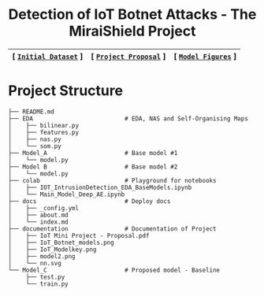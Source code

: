 <div align="center">

# Detection of IoT Botnet Attacks - The MiraiShield Project

| **[ [```Initial Dataset```](<http://archive.ics.uci.edu/ml/datasets/detection_of_IoT_botnet_attacks_N_BaIoT>) ]** | **[ [```Project Proposal```](<documentation/IoT Mini Project - Proposal.pdf>) ]** | **[ [```Model Figures```](<documentation/IoT_Botnet_models.png>) ]** |
|:-------------------:|:-------------------:|:-------------------:|
</div>

# Project Structure
```                   
├── README.md                   
├── EDA                          # EDA, NAS and Self-Organising Maps
│    ├── bilinear.py
│    ├── features.py
│    ├── nas.py
│    └── som.py
├── Model_A                      # Base model #1
│    └── model.py
├── Model B                      # Base model #2
│    └── model.py
├── colab                        # Playground for notebooks
│    ├── IOT_IntrusionDetection_EDA_BaseModels.ipynb
│    └── Main_Model_Deep_AE.ipynb
├── docs                         # Deploy docs
│    ├── _config.yml
│    ├── about.md
│    └── index.md
├── documentation                # Documentation of Project
│    ├── IoT Mini Project - Proposal.pdf
│    ├── IoT_Botnet_models.png
│    ├── IoT_Modelkey.png
│    ├── model2.png
│    └── nn.svg
└── Model_C                      # Proposed model - Baseline
     ├── test.py
     └── train.py
```     

